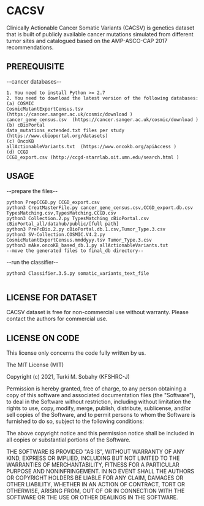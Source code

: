 # CACSV
Clinically Actionable Cancer Somatic Variants (CACSV) is genetics dataset that is built of publicly available cancer mutations simulated from different tumor sites and catalogued based on the AMP-ASCO-CAP 2017 recommendations. 
## PREREQUISITE
--cancer databases--
```
1. You need to install Python >= 2.7
2. You need to download the latest version of the following databases:
(a) COSMIC
CosmicMutantExportCensus.tsv  (https://cancer.sanger.ac.uk/cosmic/download )
cancer_gene_census.csv  (https://cancer.sanger.ac.uk/cosmic/download )
(b) cBioPortal
data_mutations_extended.txt files per study  (https://www.cbioportal.org/datasets)
(c) OncoKB
allActionableVariants.txt  (https://www.oncokb.org/apiAccess )
(d) CCGD
CCGD_export.csv (http://ccgd-starrlab.oit.umn.edu/search.html )
```

## USAGE
--prepare the files--
```
python PrepCCGD.py CCGD_export.csv
python3 CreatMasterFile.py cancer_gene_census.csv,CCGD_export.db.csv TypesMatching.csv,TypesMatching.CCGD.csv
python3 Collection.2.py TypesMatching_cBioPortal.csv cBioPortal_all/datahub/public/[full path]
python3 PrePcBio.2.py cBioPortal.db.1.csv,Tumor_Type.3.csv
python3 SV-Collection.COSMIC.V4.2.py CosmicMutantExportCensus.mmddyyy.tsv Tumor_Type.3.csv
python3 mAke.oncoKB_based_db.1.py allActionableVariants.txt
--move the generated files to final_db directory--

```
--run the classifier--
```
python3 Classifier.3.5.py somatic_variants_text_file 
 
```
## LICENSE FOR DATASET

CACSV dataset is free for non-commercial use without warranty. Please contact the authors for commercial use.

## LICENSE ON CODE

This license only concerns the code fully written by us.

The MIT License (MIT)

Copyright (c) 2021, Turki M. Sobahy (KFSHRC-J)

Permission is hereby granted, free of charge, to any person obtaining a copy of this software and associated documentation files (the "Software"), to deal in the Software without restriction, including without limitation the rights to use, copy, modify, merge, publish, distribute, sublicense, and/or sell copies of the Software, and to permit persons to whom the Software is furnished to do so, subject to the following conditions:

The above copyright notice and this permission notice shall be included in all copies or substantial portions of the Software.

THE SOFTWARE IS PROVIDED "AS IS", WITHOUT WARRANTY OF ANY KIND, EXPRESS OR IMPLIED, INCLUDING BUT NOT LIMITED TO THE WARRANTIES OF MERCHANTABILITY, FITNESS FOR A PARTICULAR PURPOSE AND NONINFRINGEMENT. IN NO EVENT SHALL THE AUTHORS OR COPYRIGHT HOLDERS BE LIABLE FOR ANY CLAIM, DAMAGES OR OTHER LIABILITY, WHETHER IN AN ACTION OF CONTRACT, TORT OR OTHERWISE, ARISING FROM, OUT OF OR IN CONNECTION WITH THE SOFTWARE OR THE USE OR OTHER DEALINGS IN THE SOFTWARE.
